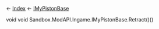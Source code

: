 ← [Index](Api-Index) ← [IMyPistonBase](Sandbox.ModAPI.Ingame.IMyPistonBase)

void void Sandbox.ModAPI.Ingame.IMyPistonBase.Retract()()